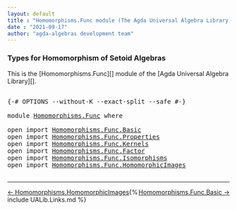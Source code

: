 ```yaml
---
layout: default
title : "Homomorphisms.Func module (The Agda Universal Algebra Library)"
date : "2021-09-17"
author: "agda-algebras development team"
---
```


### <a id="types-for-homomorphism-of-setoid-algebras">Types for Homomorphism of Setoid Algebras</a>

This is the [Homomorphisms.Func][] module of the [Agda Universal Algebra Library][].

<pre class="Agda">

<a id="361" class="Symbol">{-#</a> <a id="365" class="Keyword">OPTIONS</a> <a id="373" class="Pragma">--without-K</a> <a id="385" class="Pragma">--exact-split</a> <a id="399" class="Pragma">--safe</a> <a id="406" class="Symbol">#-}</a>

<a id="411" class="Keyword">module</a> <a id="418" href="Homomorphisms.Func.html" class="Module">Homomorphisms.Func</a> <a id="437" class="Keyword">where</a>

<a id="444" class="Keyword">open</a> <a id="449" class="Keyword">import</a> <a id="456" href="Homomorphisms.Func.Basic.html" class="Module">Homomorphisms.Func.Basic</a>
<a id="481" class="Keyword">open</a> <a id="486" class="Keyword">import</a> <a id="493" href="Homomorphisms.Func.Properties.html" class="Module">Homomorphisms.Func.Properties</a>
<a id="523" class="Keyword">open</a> <a id="528" class="Keyword">import</a> <a id="535" href="Homomorphisms.Func.Kernels.html" class="Module">Homomorphisms.Func.Kernels</a>
<a id="562" class="Keyword">open</a> <a id="567" class="Keyword">import</a> <a id="574" href="Homomorphisms.Func.Factor.html" class="Module">Homomorphisms.Func.Factor</a>
<a id="600" class="Keyword">open</a> <a id="605" class="Keyword">import</a> <a id="612" href="Homomorphisms.Func.Isomorphisms.html" class="Module">Homomorphisms.Func.Isomorphisms</a>
<a id="644" class="Keyword">open</a> <a id="649" class="Keyword">import</a> <a id="656" href="Homomorphisms.Func.HomomorphicImages.html" class="Module">Homomorphisms.Func.HomomorphicImages</a>

</pre>

--------------------------------

<span style="float:left;">[← Homomorphisms.HomomorphicImages](Homomorphisms.HomomorphicImages.html)</span>
<span style="float:right;">[Homomorphisms.Func.Basic →](Homomorphisms.Func.Basic.html)</span>

{% include UALib.Links.md %}
